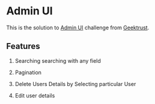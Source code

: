 # Admin UI

This is the solution to [Admin UI](https://www.geektrust.com/challenge/admin-ui) challenge from [Geektrust](https://www.geektrust.com).

## Features

1. Searching 
  searching with any field 

2. Pagination  

3. Delete Users Details by Selecting particular User 
4. Edit user details